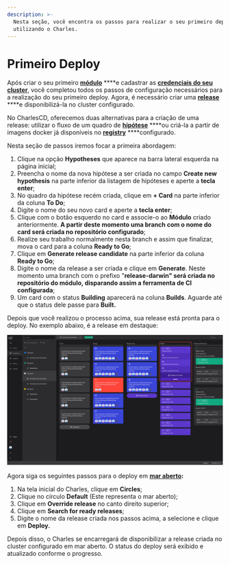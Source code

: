 ```yaml
---
description: >-
  Nesta seção, você encontra os passos para realizar o seu primeiro deploy
  utilizando o Charles.
---
```


# Primeiro Deploy

Após criar o seu primeiro [**módulo**](https://docs.charlescd.io/primeiros-passsos/criando-modulos) ****e cadastrar as [**credenciais do seu cluster**](https://docs.charlescd.io/primeiros-passsos/definindo-workspace/configuracoes-de-deploy), você completou todos os passos de configuração necessários para a realização do seu primeiro deploy. Agora, é necessário criar uma [**release**](https://docs.charlescd.io/referencia/release) ****e disponibilizá-la no cluster configurado.

No CharlesCD, oferecemos duas alternativas para a criação de uma release: utilizar o fluxo de um quadro de [**hipótese**](https://docs.charlescd.io/referencia/hipotese) ****ou criá-la a partir de imagens docker já disponíveis no [**registry**](https://docs.charlescd.io/primeiros-passsos/definindo-workspace/docker-registry) ****configurado. 

Nesta seção de passos iremos focar a primeira abordagem:

1. Clique na opção **Hypotheses** que aparece na barra lateral esquerda na página inicial;
2.  Preencha o nome da nova hipótese a ser criada no campo **Create new hypothesis** na parte inferior da listagem de hipóteses e aperte a **tecla enter**;
3. No quadro da hipótese recém criada, clique em **+ Card** na parte inferior da coluna **To Do**;
4. Digite o nome do seu novo card e aperte a **tecla enter**;
5. Clique com o botão esquerdo no card e associe-o ao **Módulo** criado anteriormente. **A partir deste momento uma branch com o nome do card será criada no repositório configurado**;
6. Realize seu trabalho normalmente nesta branch e assim que finalizar, mova o card para a coluna **Ready to Go**;
7. Clique em **Generate release candidate** na parte inferior da coluna **Ready to Go**;
8. Digite o nome da release a ser criada e clique em **Generate**. Neste momento uma branch com o prefixo "**release-darwin" será criada no repositório do módulo, disparando assim a ferramenta de CI configurada**;
9. Um card com o status **Building** aparecerá na coluna **Builds**. Aguarde até que o status dele passe para **Built.**

Depois que você realizou o processo acima, sua release está pronta para o deploy. No exemplo abaixo, é a release em destaque: 

![Exemplo de release criada e pronta para deploy](../.gitbook/assets/primeiro_deploy-1-.png)

Agora siga os seguintes passos para o deploy em [**mar aberto**](https://docs.charlescd.io/principais-conceitos#mar-aberto-open-sea)**:**

1. Na tela inicial do Charles, clique em **Circles**;
2. Clique no círculo **Default** \(Este representa o mar aberto\);
3. Clique em **Override release** no canto direito superior;
4. Clique em **Search for ready releases**;
5. Digite o nome da release criada nos passos acima, a selecione e clique em **Deploy.**

Depois disso, o Charles se encarregará de disponibilizar a release criada no cluster configurado em mar aberto. O status do deploy será exibido e atualizado conforme o progresso.

